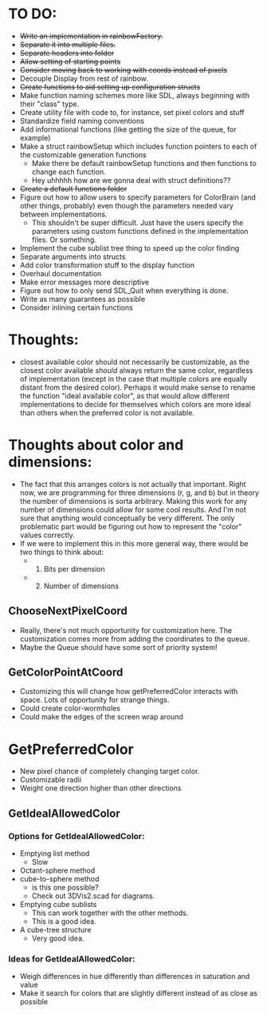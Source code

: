 # TO DO:
- ~~Write an implementation in rainbowFactory.~~
- ~~Separate it into multiple files.~~
- ~~Separate headers into folder~~
- ~~Allow setting of starting points~~
- ~~Consider moving back to working with coords instead of pixels~~
- Decouple Display from rest of rainbow.
- ~~Create functions to aid setting up configuration structs~~
- Make function naming schemes more like SDL, always beginning with their "class" type.
- Create utility file with code to, for instance, set pixel colors and stuff
- Standardize field naming conventions
- Add informational functions (like getting the size of the queue, for example)
- Make a struct rainbowSetup which includes function pointers to each of the customizable generation functions
	- Make there be default rainbowSetup functions and then functions to change each function.
	- Hey uhhhhh how are we gonna deal with struct definitions??
- ~~Create a default functions folder~~
- Figure out how to allow users to specify parameters for ColorBrain (and other things, probably) even though the parameters needed vary between implementations.
	- This shouldn't be super difficult. Just have the users specify the parameters using custom functions defined in the implementation files. Or something.
- Implement the cube sublist tree thing to speed up the color finding
- Separate arguments into structs
- Add color transformation stuff to the display function
- Overhaul documentation
- Make error messages more descriptive
- Figure out how to only send SDL_Quit when everything is done.
- Write as many guarantees as possible
- Consider inlining certain functions



# Thoughts:
- closest available color should not necessarily be customizable, as the closest color available *should* always return the same color, regardless of implementation (except in the case that multiple colors are equally distant from the desired color). Perhaps it would make sense to rename the function "ideal available color", as that would allow different implementations to decide for themselves which colors are more ideal than others when the preferred color is not available.

# Thoughts about color and dimensions:
- The fact that this arranges colors is not actually that important. Right now, we are programming for three dimensions (r, g, and b) but in theory the number of dimensions is sorta arbitrary. Making this work for any number of dimensions could allow for some cool results. And I'm not sure that anything would conceptually be very different. The only problematic part would be figuring out how to represent the "color" values correctly.
- If we were to implement this in this more general way, there would be two things to think about:
	- 1) Bits per dimension
	- 2) Number of dimensions



## ChooseNextPixelCoord
- Really, there's not much opportunity for customization here. The customization comes more from adding the coordinates to the queue.
- Maybe the Queue should have some sort of priority system!

## GetColorPointAtCoord
- Customizing this will change how getPreferredColor interacts with space. Lots of opportunity for strange things.
- Could create color-wormholes
- Could make the edges of the screen wrap around

# GetPreferredColor
- New pixel chance of completely changing target color.
- Customizable radii
- Weight one direction higher than other directions

## GetIdealAllowedColor
### Options for GetIdealAllowedColor:
- Emptying list method
	- Slow
- Octant-sphere method
- cube-to-sphere method
	- is this one possible?
	- Check out 3DVis2.scad for diagrams.
- Emptying cube sublists
	- This can work together with the other methods.
	- This is a good idea.
- A cube-tree structure
	- Very good idea.

### Ideas for GetIdealAllowedColor:
- Weigh differences in hue differently than differences in saturation and value
- Make it search for colors that are slightly different instead of as close as possible